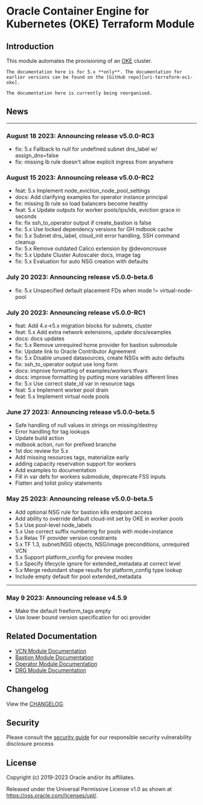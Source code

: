 [uri-changelog]: ./CHANGELOG.md
[uri-oci-cli]: https://docs.oracle.com/en-us/iaas/Content/API/Concepts/cliconcepts.htm#Command_Line_Interface_CLI
[uri-oci-oke]: https://docs.oracle.com/en-us/iaas/Content/ContEng/home.htm#top
[uri-terraform-oci-vcn]: https://github.com/oracle-terraform-modules/terraform-oci-vcn
[uri-terraform-oci-bastion]: https://github.com/oracle-terraform-modules/terraform-oci-bastion
[uri-terraform-oci-operator]: https://github.com/oracle-terraform-modules/terraform-oci-operator
[uri-terraform-oci-drg]: https://github.com/oracle-terraform-modules/terraform-oci-drg
[uri-terraform-oci-oke]: https://github.com/oracle-terraform-modules/terraform-oci-oke
[uri-terraform-options]: ./inputs_submodule.html#cluster
# Oracle Container Engine for Kubernetes (OKE) Terraform Module

## Introduction

This module automates the provisioning of an [OKE][uri-oci-oke] cluster.

```admonish notice
The documentation here is for 5.x **only**. The documentation for earlier versions can be found on the [GitHub repo][uri-terraform-oci-oke].
```

```admonish warning
The documentation here is currently being reorganised.
```

## News

***
### August 18 2023: Announcing release v5.0.0-RC3

- fix: 5.x Fallback to null for undefined subnet dns_label w/ assign_dns=false
- fix: missing lb rule doesn't allow explicit ingress from anywhere


### August 15 2023: Announcing release v5.0.0-RC2

- feat: 5.x Implement node_eviction_node_pool_settings
- docs: Add clarifying examples for operator instance principal
- fix: missing lb rule so load balancers become healthy
- feat: 5.x Update outputs for worker pools/ips/ids, eviction grace in seconds
- fix: fix ssh_to_operator output if create_bastion is false
- fix: 5.x Use locked dependency versions for GH mdbook cache
- fix: 5.x Subnet dns_label, cloud_init error handling, SSH command cleanup
- fix: 5.x Remove outdated Calico extension by @devoncrouse
- fix: 5.x Update Cluster Autoscaler docs, image tag
- fix: 5.x Evaluation for auto NSG creation with defaults


### July 20 2023: Announcing release v5.0.0-beta.6

- fix: 5.x Unspecified default placement FDs when mode != virtual-node-pool

### July 20 2023: Announcing release v5.0.0-RC1

- feat: Add 4.x->5.x migration blocks for subnets, cluster
- feat: 5.x Add extra network extensions, update docs/examples
- docs: docs updates
- fix: 5.x Remove unrequired home provider for bastion submodule
- fix: Update link to Oracle Contributor Agreement
- fix: 5.x Disable unused datasources, create NSGs with auto defaults
- fix: ssh_to_operator output use long form
- docs: improve formatting of examples/workers tfvars
- docs: improve formatting by putting more variables different lines
- fix: 5.x Use correct state_id var in resource tags
- feat: 5.x Implement worker pool drain
- feat: 5.x Implement virtual node pools

### June 27 2023: Announcing release v5.0.0-beta.5

- Safe handling of null values in strings on missing/destroy
- Error handling for tag lookups
- Update build action
- mdbook action, run for prefixed branche
- 1st doc review for 5.x
- Add missing resources tags, materialize early
- adding capacity reservation support for workers
- Add examples to documentation
- Fill in var defs for workers submodule, deprecate FSS inputs
- Flatten and tolist policy statements

### May 25 2023: Announcing release v5.0.0-beta.5

- Add optional NSG rule for bastion k8s endpoint access
- Add ability to override default cloud-init set by OKE in worker pools
- 5.x Use pool-level node_labels
- 5.x Use correct suffix numbering for pools with mode=instance
- 5.x Relax TF provider version constraints
- 5.x TF 1.3, subnet/NSG objects, NSG/image preconditions, unrequired VCN
- 5.x Support platform_config for preview modes
- 5.x Specify lifecycle ignore for extended_metadata at correct level
- 5.x Merge redundant shape results for platform_config type lookup
- Include empty default for pool extended_metadata

***

### May 9 2023: Announcing release v4.5.9

- Make the default freeform_tags empty
- Use lower bound version specification for oci provider


## Related Documentation

* [VCN Module Documentation][uri-terraform-oci-vcn]
* [Bastion Module Documentation][uri-terraform-oci-bastion]
* [Operator Module Documentation][uri-terraform-oci-operator]
* [DRG Module Documentation][uri-terraform-oci-drg]

## Changelog
View the [CHANGELOG][uri-changelog].

## Security
Please consult the [security guide](./docs/SECURITY.md) for our responsible security vulnerability disclosure process


## License
Copyright (c) 2019-2023 Oracle and/or its affiliates.

Released under the Universal Permissive License v1.0 as shown at
<https://oss.oracle.com/licenses/upl/>.